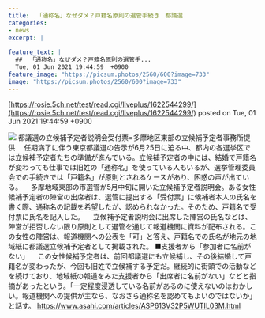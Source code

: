 ```yaml
---
title:  「通称名」なぜダメ？戸籍名原則の選管手続き　都議選  
categories:
- news
excerpt: |
  
feature_text: |
  ##  「通称名」なぜダメ？戸籍名原則の選管手...
  Tue, 01 Jun 2021 19:44:59  +0900
feature_image: "https://picsum.photos/2560/600?image=733"
image: "https://picsum.photos/2560/600?image=733"
---
```


[https://rosie.5ch.net/test/read.cgi/liveplus/1622544299/](https://rosie.5ch.net/test/read.cgi/liveplus/1622544299/)
posted on Tue, 01 Jun 2021 19:44:59  +0900

<!--more-->

![](https://www.asahicom.jp/articles/images/hh280_AS20210601001155_comm.jpg) 都議選の立候補予定者説明会受付票=多摩地区東部の立候補予定者事務所提供 　任期満了に伴う東京都議選の告示が6月25日に迫る中、都内の各選挙区では立候補予定者たちの準備が進んでいる。立候補予定者の中には、結婚で戸籍名が変わっても仕事では旧姓の「通称名」を使っている人もいるが、選挙管理委員会での手続きでは「戸籍名」が原則とされるケースがあり、困惑の声が出ている。 　多摩地域東部の市選管が5月中旬に開いた立候補予定者説明会。ある女性候補予定者の陣営の出席者は、選管に提出する「受付票」に候補者本人の氏名を書く際、通称名の記載を希望したが、認められなかった。そのため、戸籍名で受付票に氏名を記入した。 　立候補予定者説明会に出席した陣営の氏名などは、陣営が拒否しない限り原則として選管を通じて報道機関に資料が配布される。この女性の陣営は、報道機関への公表を「可」と答え、戸籍名での氏名が地元の地域紙に都議選立候補予定者として掲載された。 ■支援者から「参加者に名前がない」 　この女性候補予定者は、前回都議選にも立候補し、その後結婚して戸籍名が変わったが、今回も旧姓で立候補する予定だ。継続的に街頭での活動などを続けており、地域紙の報道をみた支援者から「出席者に名前がない」などと指摘があったという。「一定程度浸透している名前があるのに使えないのはおかしい。報道機関への提供が主なら、なおさら通称名を認めてもよいのではないか」と話す。 https://www.asahi.com/articles/ASP613V32P5WUTIL03M.html
